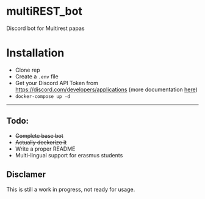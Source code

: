 # multiREST_bot
Discord bot for Multirest papas

# Installation
 -  Clone rep
 -  Create a `.env` file
 -  Get your Discord API Token from https://discord.com/developers/applications (more documentation [here](https://discord.com/developers/docs/topics/oauth2))
 -  `docker-compose up -d`

___

## Todo:
 - ~~Complete base bot~~
 - ~~Actually dockerize it~~
 - Write a proper README
 - Multi-lingual support for erasmus students

## Disclamer
This is still a work in progress, not ready for usage.